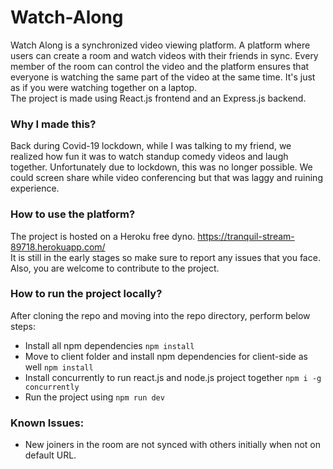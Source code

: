 # Watch-Along
Watch Along is a synchronized video viewing platform. A platform where users can create a room and watch videos with their friends in sync. Every member of the room can control the video and the platform ensures that everyone is watching the same part of the video at the same time. It's just as if you were watching together on a laptop.
<br/>
The project is made using React.js frontend and an Express.js backend.

### Why I made this?
Back during Covid-19 lockdown, while I was talking to my friend, we realized how fun it was to watch standup comedy videos and laugh together. Unfortunately due to lockdown, this was no longer possible. We could screen share while video conferencing but that was laggy and ruining experience.

### How to use the platform?
The project is hosted on a Heroku free dyno. https://tranquil-stream-89718.herokuapp.com/ <br/>
It is still in the early stages so make sure to report any issues that you face. Also, you are welcome to contribute to the project.

### How to run the project locally?
After cloning the repo and moving into the repo directory, perform below steps:
* Install all npm dependencies `npm install` 
* Move to client folder and install npm dependencies for client-side as well `npm install` 
* Install concurrently to run react.js and node.js project together `npm i -g concurrently`
* Run the project using `npm run dev`

### Known Issues:
* New joiners in the room are not synced with others initially when not on default URL.
